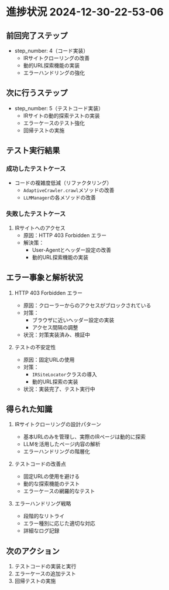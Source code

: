 # 進捗状況 2024-12-30-22-53-06

## 前回完了ステップ
- step_number: 4（コード実装）
  - IRサイトクローリングの改善
  - 動的URL探索機能の実装
  - エラーハンドリングの強化

## 次に行うステップ
- step_number: 5（テストコード実装）
  - IRサイトの動的探索テストの実装
  - エラーケースのテスト強化
  - 回帰テストの実施

## テスト実行結果
### 成功したテストケース
- コードの複雑度低減（リファクタリング）
  - `AdaptiveCrawler.crawl`メソッドの改善
  - `LLMManager`の各メソッドの改善

### 失敗したテストケース
1. IRサイトへのアクセス
   - 原因：HTTP 403 Forbidden エラー
   - 解決策：
     - User-Agentとヘッダー設定の改善
     - 動的URL探索機能の実装

## エラー事象と解析状況
1. HTTP 403 Forbidden エラー
   - 原因：クローラーからのアクセスがブロックされている
   - 対策：
     - ブラウザに近いヘッダー設定の実装
     - アクセス間隔の調整
   - 状況：対策実装済み、検証中

2. テストの不安定性
   - 原因：固定URLの使用
   - 対策：
     - `IRSiteLocator`クラスの導入
     - 動的URL探索の実装
   - 状況：実装完了、テスト実行中

## 得られた知識
1. IRサイトクローリングの設計パターン
   - 基本URLのみを管理し、実際のIRページは動的に探索
   - LLMを活用したページ内容の解析
   - エラーハンドリングの階層化

2. テストコードの改善点
   - 固定URLの使用を避ける
   - 動的な探索機能のテスト
   - エラーケースの網羅的なテスト

3. エラーハンドリング戦略
   - 段階的なリトライ
   - エラー種別に応じた適切な対応
   - 詳細なログ記録

## 次のアクション
1. テストコードの実装と実行
2. エラーケースの追加テスト
3. 回帰テストの実施 